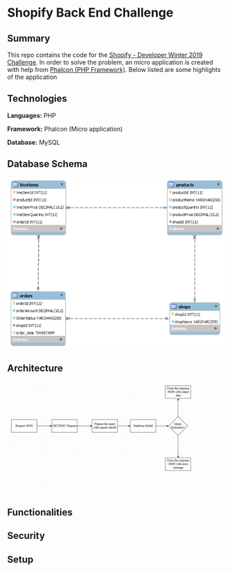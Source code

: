 # Shopify Back End Challenge

## Summary

This repo contains the code for the [Shopify - Developer Winter 2019 Challenge](https://docs.google.com/document/d/1YYDRf_CgQRryf5lZdkZ2o3Hm3erFSaISL1L1s8kLqsI/edit). In order to solve the problem, an micro application is created with help from [Phalcon (PHP Framework)](https://en.wikipedia.org/wiki/Phalcon_(framework)). Below listed are some highlights of the application



## Technologies

**Languages:** PHP

**Framework:** Phalcon (Micro application)

**Database:** MySQL

## Database Schema

![Database Schema](https://github.com/visakan4/shopifyBackEndChallenge/blob/master/images/schema.png "Database Schema")

## Architecture

![Architecture](https://github.com/visakan4/shopifyBackEndChallenge/blob/master/images/architecture.PNG "Architecture")

## Functionalities


## Security


## Setup


